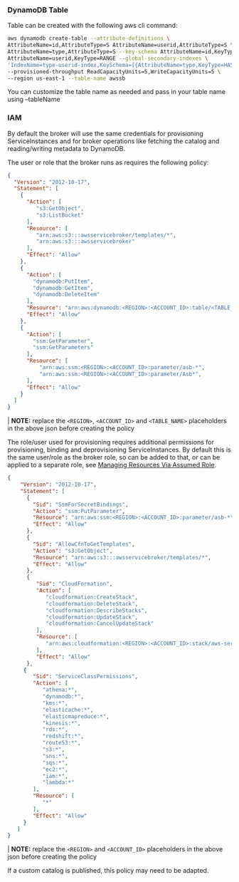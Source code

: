 ### DynamoDB Table

Table can be created with the following aws cli command:

```bash
aws dynamodb create-table --attribute-definitions \
AttributeName=id,AttributeType=S AttributeName=userid,AttributeType=S \
AttributeName=type,AttributeType=S --key-schema AttributeName=id,KeyType=HASH \
AttributeName=userid,KeyType=RANGE --global-secondary-indexes \
'IndexName=type-userid-index,KeySchema=[{AttributeName=type,KeyType=HASH},{AttributeName=userid,KeyType=RANGE}],Projection={ProjectionType=INCLUDE,NonKeyAttributes=[id,userid,type,locked]},ProvisionedThroughput={ReadCapacityUnits=5,WriteCapacityUnits=5}' \
--provisioned-throughput ReadCapacityUnits=5,WriteCapacityUnits=5 \
--region us-east-1 --table-name awssb
```

You can customize the table name as needed and pass in your table name using –tableName

### IAM 
 
By default the broker will use the same credentials for provisioning ServiceInstances and for broker operations like 
fetching the catalog and reading/writing metadata to DynamoDB.

The user or role that the broker runs as requires the following policy:
 
```json
{
  "Version": "2012-10-17",
  "Statement": [
    {
      "Action": [
         "s3:GetObject",
         "s3:ListBucket"
      ],
      "Resource": [
         "arn:aws:s3:::awsservicebroker/templates/*",
         "arn:aws:s3:::awsservicebroker"
      ],
      "Effect": "Allow"
    },
    {
      "Action": [
        "dynamodb:PutItem",
        "dynamodb:GetItem",
        "dynamodb:DeleteItem"
      ],
      "Resource": "arn:aws:dynamodb:<REGION>:<ACCOUNT_ID>:table/<TABLE_NAME>",
      "Effect": "Allow"
    },
    {
      "Action": [
        "ssm:GetParameter",
        "ssm:GetParameters"
      ],
      "Resource": [
          "arn:aws:ssm:<REGION>:<ACCOUNT_ID>:parameter/asb-*",
          "arn:aws:ssm:<REGION>:<ACCOUNT_ID>:parameter/Asb*",
      ],
      "Effect": "Allow"
    }
  ]
}
```

| **NOTE:** replace the `<REGION>`, `<ACCOUNT_ID>` and `<TABLE_NAME>` placeholders in the above json before creating the policy
 
The role/user used for provisioning requires additional permissions for provisioning, binding and deprovisioning ServiceInstances. By default this is the same user/role as the broker role, so can be added to that, or can be applied to a separate role, see [Managing Resources Via Assumed Role](/docs/README.md#managing-resources-via-assumed-role).

```json
{
    "Version": "2012-10-17",
    "Statement": [
      {
        "Sid": "SsmForSecretBindings",
        "Action": "ssm:PutParameter",
        "Resource": "arn:aws:ssm:<REGION>:<ACCOUNT_ID>:parameter/asb-*",
        "Effect": "Allow"
      },
      {
        "Sid": "AllowCfnToGetTemplates",
        "Action": "s3:GetObject",
        "Resource": "arn:aws:s3:::awsservicebroker/templates/*",
        "Effect": "Allow"
      },
      {
         "Sid": "CloudFormation",
         "Action": [
            "cloudformation:CreateStack",
            "cloudformation:DeleteStack",
            "cloudformation:DescribeStacks",
            "cloudformation:UpdateStack",
            "cloudformation:CancelUpdateStack"
         ],
         "Resource": [
            "arn:aws:cloudformation:<REGION>:<ACCOUNT_ID>:stack/aws-service-broker-*/*"
         ],
         "Effect": "Allow"
      },
     {
        "Sid": "ServiceClassPermissions",
        "Action": [
           "athena:*",
           "dynamodb:*",
           "kms:*",
           "elasticache:*",
           "elasticmapreduce:*",
           "kinesis:*",
           "rds:*",
           "redshift:*",
           "route53:*",
           "s3:*",
           "sns:*",
           "sqs:*",
           "ec2:*",
           "iam:*",
           "lambda:*"
        ],
        "Resource": [
           "*"
        ],
        "Effect": "Allow"
     }
   ]
}
```

| **NOTE:** replace the `<REGION>` and `<ACCOUNT_ID>` placeholders in the above json before creating the policy

If a custom catalog is published, this policy may need to be adapted.
